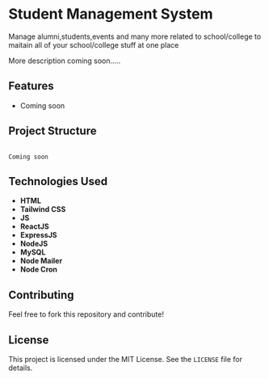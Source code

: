 # Student Management System

Manage alumni,students,events and many more related to school/college to maitain all of your school/college stuff at one place

More description coming soon.....

## Features

- Coming soon

## Project Structure

```

Coming soon

```

## Technologies Used

- **HTML**
- **Tailwind CSS**
- **JS**
- **ReactJS**
- **ExpressJS**
- **NodeJS**
- **MySQL**
- **Node Mailer**
- **Node Cron**


## Contributing

Feel free to fork this repository and contribute!

## License

This project is licensed under the MIT License. See the `LICENSE` file for details.